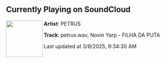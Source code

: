 ## Currently Playing on SoundCloud

[<img align="left" width="100" src="https://i1.sndcdn.com/artworks-9vnFiTlAROmdHWsi-SJRABw-t500x500.jpg">](https://soundcloud.com/petruswave/filhadaputa)

**Artist**: PETRUS 

**Track**: petrus.wav, Novin Yarp - FILHA DA PUTA

Last updated at 3/8/2025, 9:34:30 AM
